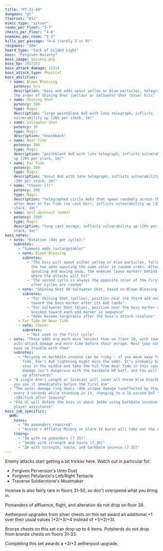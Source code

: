 ```yaml
---
title: "PT 31-40"
dungeon: "pt"
floorset: "031"
mimic_type: "silver"
rooms_per_floor: "5-7"
chests_per_floor: "4-6"
enemies_per_room: "2-3"
kills_per_passage: "4-8 (rarely 3 or 9)"
respawns: "10m"
hoard_type: "Sack of Gilded Light"
boss: "Forgiven Naivety"
boss_image: naivety.png
boss_hp: 3937353
boss_attack_damage: 12114
boss_attack_type: Physical
boss_abilities:
  - name: Blown Blessing
    potency: n/a
    description: "boss and adds spout yellow or blue particles, telegraphing
    the order of Shining Shot (yellow) or Saltwater Shot (blue) hits"
  - name: Shining Shot
    potency: 300
    type: Magic
    description: "large pointblank AoE with late telegraph; inflicts
    vulnerability up (20% per stack, 1m)"
  - name: Saltwater Shot
    potency: 35
    type: Magic
    description: "knockback"
  - name: Near Tide
    potency: 300
    type: Magic
    description: "pointblank AoE with late telegraph; inflicts vulnerability
    up (20% per stack, 1m)"
  - name: Far Tide
    potency: 300
    type: Magic
    description: "donut AoE with late telegraph; inflicts vulnerability up
    (20% per stack, 1m)"
  - name: "Chaser (?)"
    potency: 300
    type: Magic
    description: "telegraphed circle AoEs that spawn randomly across the arena
    after Near or Far Tide (no cast bar); inflicts vulnerability up (20% per
    stack, 1m)"
  - name: Self-destruct (adds)
    potency: 2000
    type: Magic
    description: "long cast enrage; inflicts vulnerability up (20% per
    stack, 1m)"
boss_notes:
  - note: "Rotation (44s per cycle):"
    subnotes:
      - "Summons adds (untargetable)"
      - note: Blown Blessing
        subnotes:
          - "The boss will spout either yellow or blue particles, followed by
            the two adds spouting the same color in random order. After
            spouting and moving away, the enemies leave markers behind showing
            where the attacks will hit"
          - "The second cycle is always the opposite color of the first. All
            other cycles are random"
      - note: "Shining Shot OR Saltwater Shot, based on Blown Blessing color"
        subnotes:
          - "For Shining Shot (yellow), position near the third add and move
            toward the boss marker after its AoE lands"
          - "For Saltwater Shot (blue), position near the boss marker and get
            knocked toward each add marker in sequence"
          - "Adds become targetable after the boss's attack resolves"
      - Far Tide OR Near Tide
      - note: Chaser
        subnotes:
          - "Not used in the first cycle"
  - note: "These adds are much more lenient than on floor 10, with lower
    auto-attack damage and more time before their enrage. Most jobs should
    have no trouble with them"
    subnotes:
      - "Relying on barkbalm incense can be risky - if you move away for Near
        Tide, Feo's AoE lightning might miss the adds. It's probably better to
        stay in the middle and take the hit from Near Tide in this case; the
        damage isn't dangerous with the barkbalm HP buff, and Feo will heal you
        up afterwards"
  - "A single Arm's Length or Surecast will cover all three blue knockbacks if
    you use it immediately before the first one"
  - "The outer damage ring deals ~45k unique damage (unaffected by Steel)
    every 3 seconds while standing in it, changing to a 15-second DoT for
    ~18k/tick after leaving"
  - "Feo Ul will defeat the boss in about 3m50s using barkbalm incense with no
    player assistance"
boss_job_specifics:
  WHM:
    notes:
      - "No pomanders required"
      - "Assize + Afflatus Misery or Glare IV burst will take out the adds"
    timing:
      - "5m with no pomanders (7.35)"
      - "3m30s with strength and haste (7.35)"
      - "2m with strength, haste, and barkbalm incense (7.35)"
---
```


Enemy attacks start getting a bit trickier here. Watch out in particular for:
* Forgiven Perversion's Unto Dust
* Forgiven Petulance's Left/Right Tentacle
* Traverse Soldierstone's Moatmaker

Incense is also fairly rare in floors 31-50, so don't overspend what you bring
in.

Pomanders of affluence, flight, and alteration do not drop on floor 39.

Aetherpool upgrades from silver chests on this set award an additional +1 over
their usual values (+2/+3/+4 instead of +1/+2/+3).

Bronze chests on this set can drop up to 4 items. Potsherds do not drop from
bronze chests on floors 31-33.

Completing this set awards a +2/+2 aetherpool upgrade.

